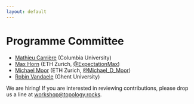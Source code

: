 ```yaml
---
layout: default
---
```


# Programme Committee

- [Mathieu Carrière](https://mathieucarriere.github.io/website) (Columbia University)
- [Max Horn](https://expectationmax.github.io) (ETH Zurich, [@ExpectationMax](https://twitter.com/ExpectationMax))
- [Michael Moor](https://www.michaelmoor.ml/) (ETH Zurich, [@Michael_D_Moor](https://twitter.com/Michael_D_Moor))
- [Robin Vandaele](https://users.ugent.be/~rvdaele) (Ghent University) 

We are hiring! If you are interested in reviewing contributions, please
drop us a line at [workshop@topology.rocks](mailto:workshop@topology.rocks).
